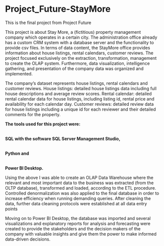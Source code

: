 # Project_Future-StayMore
This is the final project from Project Future

This project is about Stay More, a (fictitious) property management company which operates in a certain city. The administration office already 
has a custom CRM system with a database server and the functionality to provide csv files. In terms 
of data content, the StayMore office provides information about house listings, rental calendars, 
customer reviews. The project focused exclusively on the extraction, transformation, 
management to create the OLAP system. Furthermore, data visualization, intelligence gathering, and 
presentation of the company data was organized and implemented. 

The company’s dataset represents house listings, rental calendars and customer reviews. 
  House listings: detailed house listings data including full house descriptions and average 
review scores. 
  Rental calendar: detailed rental calendar data for house listings, including listing id, rental 
price and availability for each calendar day. 
  Customer reviews: detailed review data for house listings including a unique id for each 
reviewer and their detailed comments for the property. 

**The tools used for this project were:** 

<br/>**SQL with the software SQL Server Management Studio,**

<br/>**Python and**

<br/>**Power BI Desktop.**

Using the above I was able to create an OLAP Data Warehouse where the relevant and most important data to the business was extracted (from the OLTP database), transformed and loaded,
according to the ETL procedure. Controlled denormalization was also applied to the final database in order to increase efficiency when running demanding queries. After cleaning the data, further data cleaning protocols were established at all data entry points

Moving on to Power BI Desktop, the database was imported and several visualizations and explanatory reports for analysis and forecasting were created to provide the stakeholders and the decision makers of the company with valuable insights and give them the power to make informed data-driven decisions.
